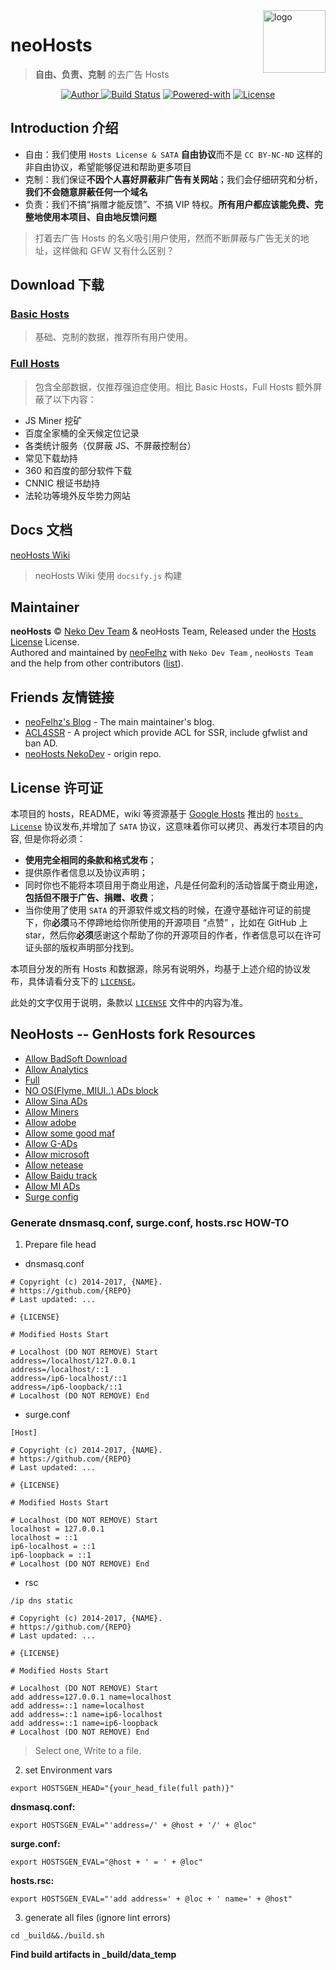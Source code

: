 <img src="https://i.loli.net/2017/10/26/59f16e54c30af.png" alt="logo" width="100" height="100" align="right" />

# neoHosts

> **自由、负责、克制** 的去广告 Hosts

<p align="center">
<a href="http://nekodev.io/">
<img alt="Author" src="https://img.shields.io/badge/Author-Neko%20Dev%20Team%20&%20neoHosts%20Team-blue.svg?style=flat-square"/>
  </a>
<a href="https://travis-ci.org/pigfromChina/neohosts"><img alt="Build Status" src="https://img.shields.io/travis/pigfromChina/neohosts.svg?style=flat-square"/></a>
<a href="https://github.com/pigfromChina/neohosts#neohosts----genhosts-fork-resources">
<img alt="Powered-with" src="https://img.shields.io/badge/powered-hostsgen-ee5566.svg?style=flat-square"/></a>
<a href="https://github.com/neko-dev/neohosts/blob/data/LICENSE"><img alt="License" src="https://img.shields.io/badge/License-Hosts%20License%20&%20SATA-757575.svg?style=flat-square"/></a>
</p>

## Introduction 介绍

- 自由：我们使用 `Hosts License & SATA` **自由协议**而不是 `CC BY-NC-ND` 这样的非自由协议，希望能够促进和帮助更多项目
- 克制：我们保证**不因个人喜好屏蔽非广告有关网站**；我们会仔细研究和分析，**我们不会随意屏蔽任何一个域名**
- 负责：我们不搞“捐赠才能反馈”、不搞 VIP 特权。**所有用户都应该能免费、完整地使用本项目、自由地反馈问题**

> 打着去广告 Hosts 的名义吸引用户使用，然而不断屏蔽与广告无关的地址，这样做和 GFW 又有什么区别？

## Download 下载

### [Basic Hosts](https://neko-dev.github.io/neohosts/basic/hosts)

> 基础、克制的数据，推荐所有用户使用。

### [Full Hosts](https://neko-dev.github.io/neohosts/full/hosts)

> 包含全部数据，仅推荐强迫症使用。相比 Basic Hosts，Full Hosts 额外屏蔽了以下内容：

- JS Miner 挖矿
- 百度全家桶的全天候定位记录
- 各类统计服务（仅屏蔽 JS、不屏蔽控制台）
- 常见下载劫持
- 360 和百度的部分软件下载
- CNNIC 根证书劫持
- 法轮功等境外反华势力网站

## Docs 文档

[neoHosts Wiki](https://neko-dev.github.io/neohosts/#/)

> neoHosts Wiki 使用 `docsify.js` 构建

## Maintainer

**neoHosts** © [Neko Dev Team](https://github.com/neko-dev) & neoHosts Team, Released under the [Hosts License](./LICENSE) License.<br>
Authored and maintained by [neoFelhz](https://github.com/neoFelhz) with `Neko Dev Team` , `neoHosts Team` and the help from other contributors ([list](https://github.com/neko-dev/neohosts/contributors)).

## Friends 友情链接

- [neoFelhz's Blog](https://blog.nfz.moe) - The main maintainer's blog.
- [ACL4SSR](https://github.com/ACL4SSR/ACL4SSR) - A project which provide ACL for SSR, include gfwlist and ban AD.
- [neoHosts NekoDev](https://github.com/neko-dev/neohosts) - origin repo.

## License 许可证

本项目的 hosts，README，wiki 等资源基于 [Google Hosts](https://github.com/googlehosts) 推出的 [`hosts License`](https://github.com/googlehosts/hosts-license) 协议发布,并增加了 `SATA` 协议，这意味着你可以拷贝、再发行本项目的内容, 但是你将必须：

- **使用完全相同的条款和格式发布**；
- 提供原作者信息以及协议声明；
- 同时你也不能将本项目用于商业用途，凡是任何盈利的活动皆属于商业用途，**包括但不限于广告、捐赠、收费**；
- 当你使用了使用 `SATA` 的开源软件或文档的时候，在遵守基础许可证的前提下，你**必须**马不停蹄地给你所使用的开源项目 “点赞” ，比如在 GitHub 上 star，然后你**必须**感谢这个帮助了你的开源项目的作者，作者信息可以在许可证头部的版权声明部分找到。

本项目分发的所有 Hosts 和数据源，除另有说明外，均基于上述介绍的协议发布，具体请看分支下的 [`LICENSE`](https://github.com/neko-dev/neohosts/blob/data/LICENSE)。

此处的文字仅用于说明，条款以 [`LICENSE`](https://github.com/neko-dev/neohosts/blob/data/LICENSE) 文件中的内容为准。

## NeoHosts -- GenHosts fork Resources
+ [Allow BadSoft Download](https://raw.githubusercontent.com/pigfromChina/neohosts/gh-pages/allow_badsoft_dl)
+ [Allow Analytics](https://raw.githubusercontent.com/pigfromChina/neohosts/gh-pages/analyze_me)
+ [Full](https://raw.githubusercontent.com/pigfromChina/neohosts/gh-pages/full)
+ [NO OS(Flyme, MIUI..) ADs block](https://raw.githubusercontent.com/pigfromChina/neohosts/gh-pages/i_love_os_ads)
+ [Allow Sina ADs](https://raw.githubusercontent.com/pigfromChina/neohosts/gh-pages/i_love_sina)
+ [Allow Miners](https://raw.githubusercontent.com/pigfromChina/neohosts/gh-pages/mine_me)
+ [Allow adobe](https://raw.githubusercontent.com/pigfromChina/neohosts/gh-pages/prise_adobe)
+ [Allow some good maf](https://raw.githubusercontent.com/pigfromChina/neohosts/gh-pages/prise_good)
+ [Allow G-ADs](https://raw.githubusercontent.com/pigfromChina/neohosts/gh-pages/prise_google)
+ [Allow microsoft](https://raw.githubusercontent.com/pigfromChina/neohosts/gh-pages/prise_ms)
+ [Allow netease](https://raw.githubusercontent.com/pigfromChina/neohosts/gh-pages/prise_netease)
+ [Allow Baidu track](https://raw.githubusercontent.com/pigfromChina/neohosts/gh-pages/track_me)
+ [Allow MI ADs](https://raw.githubusercontent.com/pigfromChina/neohosts/gh-pages/real_mi_fans)
+ [Surge config](https://raw.githubusercontent.com/pigfromChina/neohosts/gh-pages/surge)

### Generate dnsmasq.conf, surge.conf, hosts.rsc HOW-TO

1. Prepare file head
+ dnsmasq.conf
```
# Copyright (c) 2014-2017, {NAME}.
# https://github.com/{REPO}
# Last updated: ...

# {LICENSE}

# Modified Hosts Start

# Localhost (DO NOT REMOVE) Start
address=/localhost/127.0.0.1
address=/localhost/::1
address=/ip6-localhost/::1
address=/ip6-loopback/::1
# Localhost (DO NOT REMOVE) End

```

+ surge.conf
```
[Host]

# Copyright (c) 2014-2017, {NAME}.
# https://github.com/{REPO}
# Last updated: ...

# {LICENSE}

# Modified Hosts Start

# Localhost (DO NOT REMOVE) Start
localhost = 127.0.0.1
localhost = ::1
ip6-localhost = ::1
ip6-loopback = ::1
# Localhost (DO NOT REMOVE) End

```

+ rsc
```
/ip dns static

# Copyright (c) 2014-2017, {NAME}.
# https://github.com/{REPO}
# Last updated: ...

# {LICENSE}

# Modified Hosts Start

# Localhost (DO NOT REMOVE) Start
add address=127.0.0.1 name=localhost
add address=::1 name=localhost
add address=::1 name=ip6-localhost
add address=::1 name=ip6-loopback
# Localhost (DO NOT REMOVE) End

```
>Select one, Write to a file.

2. set Environment vars

`export HOSTSGEN_HEAD="{your_head_file(full path)}"`

__dnsmasq.conf:__

`export HOSTSGEN_EVAL="'address=/' + @host + '/' + @loc"`

__surge.conf:__

`export HOSTSGEN_EVAL="@host + ' = ' + @loc"`

__hosts.rsc:__

`export HOSTSGEN_EVAL="'add address=' + @loc + ' name=' + @host"`

3. generate all files (ignore lint errors)

`cd _build&&./build.sh`

__Find build artifacts in \_build/data_temp__
